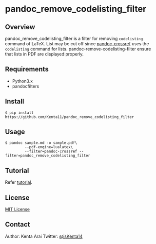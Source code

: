 # pandoc_remove_codelisting_filter

## Overview

pandoc_remove_codelisting_filter is a filter for removing `codelisting` command of LaTeX.
List may be cut off since [pandoc-crossref](https://github.com/lierdakil/pandoc-crossref) uses the `codelisting` command for lists.
pandoc-remove-codelisting-filter ensure that lists in PDF are displayed properly.

## Requirements

- Python3.x
- pandocfilters

## Install

```
$ pip install https://github.com/Kenta11/pandoc_remove_codelisting_filter
```

## Usage

```
$ pandoc sample.md -o sample.pdf\
         --pdf-engine=lualatex\
         --filter=pandoc-crossref --filter=pandoc_remove_codelisting_filter
```

## Tutorial

Refer [tutorial](tutorial).

## License

[MIT License](LICENSE)

## Contact

Author: Kenta Arai
Twitter: [@isKenta14](https://twitter.com/isKenta14)
